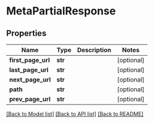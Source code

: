 # MetaPartialResponse

## Properties
Name | Type | Description | Notes
------------ | ------------- | ------------- | -------------
**first_page_url** | **str** |  | [optional] 
**last_page_url** | **str** |  | [optional] 
**next_page_url** | **str** |  | [optional] 
**path** | **str** |  | [optional] 
**prev_page_url** | **str** |  | [optional] 

[[Back to Model list]](../README.md#documentation-for-models) [[Back to API list]](../README.md#documentation-for-api-endpoints) [[Back to README]](../README.md)


